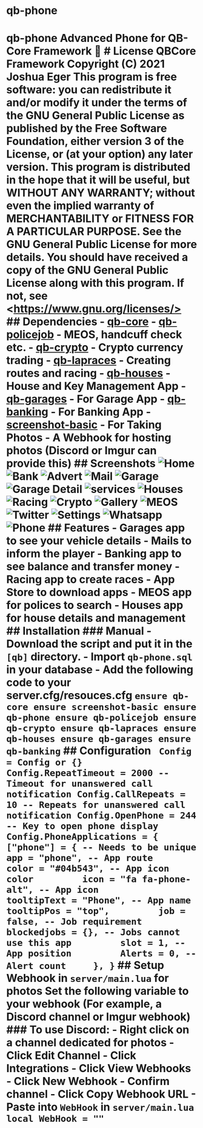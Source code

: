 # qb-phone
# qb-phone Advanced Phone for QB-Core Framework :iphone:  # License      QBCore Framework     Copyright (C) 2021 Joshua Eger      This program is free software: you can redistribute it and/or modify     it under the terms of the GNU General Public License as published by     the Free Software Foundation, either version 3 of the License, or     (at your option) any later version.      This program is distributed in the hope that it will be useful,     but WITHOUT ANY WARRANTY; without even the implied warranty of     MERCHANTABILITY or FITNESS FOR A PARTICULAR PURPOSE.  See the     GNU General Public License for more details.      You should have received a copy of the GNU General Public License     along with this program.  If not, see &lt;https://www.gnu.org/licenses/>  ## Dependencies - [qb-core](https://github.com/qbcore-framework/qb-core) - [qb-policejob](https://github.com/qbcore-framework/qb-policejob) - MEOS, handcuff check etc.  - [qb-crypto](https://github.com/qbcore-framework/qb-crypto) - Crypto currency trading  - [qb-lapraces](https://github.com/qbcore-framework/qb-lapraces) - Creating routes and racing  - [qb-houses](https://github.com/qbcore-framework/qb-houses) - House and Key Management App - [qb-garages](https://github.com/qbcore-framework/qb-garages) - For Garage App - [qb-banking](https://github.com/qbcore-framework/qb-banking) - For Banking App - [screenshot-basic](https://github.com/citizenfx/screenshot-basic) - For Taking Photos - A Webhook for hosting photos (Discord or Imgur can provide this)   ## Screenshots ![Home](https://cdn.discordapp.com/attachments/921675245360922625/921675439783673897/home.jpg) ![Bank](https://cdn.discordapp.com/attachments/921675245360922625/921675441142644756/bank.jpg) ![Advert](https://cdn.discordapp.com/attachments/921675245360922625/921675440878415872/advert.jpg) ![Mail](https://cdn.discordapp.com/attachments/921675245360922625/921675440278614068/mail.jpg) ![Garage](https://cdn.discordapp.com/attachments/921675245360922625/921675439590760528/garage.jpg) ![Garage Detail](https://cdn.discordapp.com/attachments/921675245360922625/921675441591422986/garage_in.jpg) ![services](https://cdn.discordapp.com/attachments/921675245360922625/921675458670641152/services.jpg) ![Houses](https://cdn.discordapp.com/attachments/921675245360922625/921675440005988362/house.jpg) ![Racing](https://cdn.discordapp.com/attachments/921675245360922625/921675458423173140/race.jpg) ![Crypto](https://cdn.discordapp.com/attachments/921675245360922625/921675457718517820/qbit.jpg) ![Gallery](https://cdn.discordapp.com/attachments/921675245360922625/921675441381736448/gallery.jpg) ![MEOS](https://cdn.discordapp.com/attachments/921675245360922625/921675440488341534/meos.jpg) ![Twitter](https://cdn.discordapp.com/attachments/921675245360922625/921675459270438922/twitter.jpg) ![Settings](https://cdn.discordapp.com/attachments/921675245360922625/921675458905513984/setting.jpg) ![Whatsapp](https://cdn.discordapp.com/attachments/921675245360922625/921675459517906944/whatsapp.jpg) ![Phone](https://cdn.discordapp.com/attachments/921675245360922625/921675440677064745/phone.jpg)  ## Features - Garages app to see your vehicle details - Mails to inform the player - Banking app to see balance and transfer money - Racing app to create races - App Store to download apps - MEOS app for polices to search - Houses app for house details and management  ## Installation ### Manual - Download the script and put it in the `[qb]` directory. - Import `qb-phone.sql` in your database - Add the following code to your server.cfg/resouces.cfg ``` ensure qb-core ensure screenshot-basic ensure qb-phone ensure qb-policejob ensure qb-crypto ensure qb-lapraces ensure qb-houses ensure qb-garages ensure qb-banking ```  ## Configuration ```  Config = Config or {}  Config.RepeatTimeout = 2000 -- Timeout for unanswered call notification Config.CallRepeats = 10 -- Repeats for unanswered call notification Config.OpenPhone = 244 -- Key to open phone display Config.PhoneApplications = {     ["phone"] = { -- Needs to be unique         app = "phone", -- App route         color = "#04b543", -- App icon color         icon = "fa fa-phone-alt", -- App icon         tooltipText = "Phone", -- App name         tooltipPos = "top",         job = false, -- Job requirement         blockedjobs = {}, -- Jobs cannot use this app         slot = 1, -- App position         Alerts = 0, -- Alert count     }, } ``` ## Setup Webhook in `server/main.lua` for photos Set the following variable to your webhook (For example, a Discord channel or Imgur webhook) ### To use Discord: - Right click on a channel dedicated for photos - Click Edit Channel - Click Integrations - Click View Webhooks - Click New Webhook - Confirm channel - Click Copy Webhook URL - Paste into `WebHook` in `server/main.lua` ``` local WebHook = "" ```
